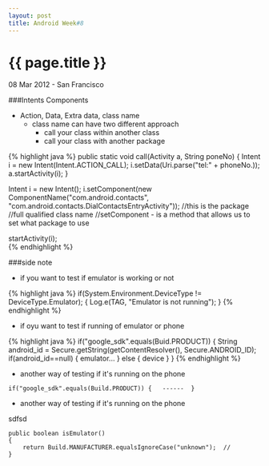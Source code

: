 ```yaml
---
layout: post
title: Android Week#8
---
```


{{ page.title }}
================

<p class="meta">08 Mar 2012 - San Francisco</p>

###Intents Components
* Action, Data, Extra data, class name
	* class name can have two different approach
		* call your class within another class
		* call your class with another package
		
{% highlight java %}
public static void call(Activity a, String poneNo)
{
	Intent i = new Intent(Intent.ACTION_CALL);
	i.setData(Uri.parse("tel:" + phoneNo.));
	a.startActivity(i);
}

Intent i = new Intent();
i.setComponent(new ComponentName("com.android.contacts", "com.android.contacts.DialContactsEntryActivity"));
								  //this is the package   //full qualified class name
//setComponent - is a method that allows us to set what package to use

startActivity(i);	
{% endhighlight %}

###side note
* if you want to test if emulator is working or not 

{% highlight java %}
if(System.Environment.DeviceType != DeviceType.Emulator);
{
	Log.e(TAG, "Emulator is not running");
}
{% endhighlight %}

* if oyu want to test if running of emulator or phone

{% highlight java %}
if("google_sdk".equals(Buid.PRODUCT))
{
	String android_id = Secure.getString(getContentResolver(), Secure.ANDROID_ID);
	if(android_id==null)
	{
		emulator...
	}
	else
	{
		device
	}
}
{% endhighlight %}

* another way of testing if it's running on the phone

`if("google_sdk".equals(Build.PRODUCT)) {   ------  }`

* another way of testing if it's running on the phone

sdfsd




  	public boolean isEmulator()
	{
		return Build.MANUFACTURER.equalsIgnoreCase("unknown");  //
	}

